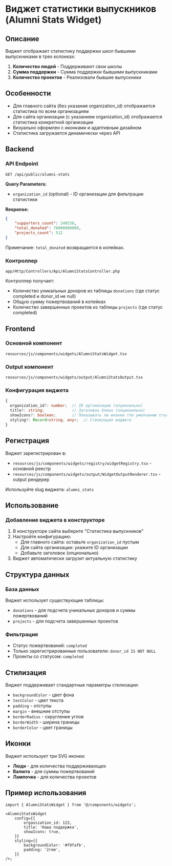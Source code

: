 # Виджет статистики выпускников (Alumni Stats Widget)

## Описание

Виджет отображает статистику поддержки школ бывшими выпускниками в трех колонках:

1. **Количество людей** - Поддерживают свои школы
2. **Сумма поддержки** - Сумма поддержки бывшими выпускниками
3. **Количество проектов** - Реализовали бывшие выпускники

## Особенности

- Для главного сайта (без указания organization_id) отображается статистика по всем организациям
- Для сайта организации (с указанием organization_id) отображается статистика конкретной организации
- Визуально оформлен с иконками и адаптивным дизайном
- Статистика загружается динамически через API

## Backend

### API Endpoint

```
GET /api/public/alumni-stats
```

**Query Parameters:**

- `organization_id` (optional) - ID организации для фильтрации статистики

**Response:**

```json
{
    "supporters_count": 240530,
    "total_donated": 78000000000,
    "projects_count": 512
}
```

Примечание: `total_donated` возвращается в копейках.

### Контроллер

`app/Http/Controllers/Api/AlumniStatsController.php`

Контроллер получает:

- Количество уникальных доноров из таблицы `donations` (где статус completed и donor_id не null)
- Общую сумму пожертвований в копейках
- Количество завершенных проектов из таблицы `projects` (где статус completed)

## Frontend

### Основной компонент

`resources/js/components/widgets/AlumniStatsWidget.tsx`

### Output компонент

`resources/js/components/widgets/output/AlumniStatsOutput.tsx`

### Конфигурация виджета

```typescript
{
  organization_id?: number;  // ID организации (опционально)
  title?: string;            // Заголовок блока (опционально)
  showIcons?: boolean;       // Показывать ли иконки (по умолчанию true)
  styling?: Record<string, any>;  // Стилизация виджета
}
```

## Регистрация

Виджет зарегистрирован в:

- `resources/js/components/widgets/registry/widgetRegistry.tsx` - основной реестр
- `resources/js/components/widgets/output/WidgetOutputRenderer.tsx` - output рендерер

Используйте slug виджета: `alumni_stats`

## Использование

### Добавление виджета в конструкторе

1. В конструкторе сайта выберите "Статистика выпускников"
2. Настройте конфигурацию:
    - Для главного сайта: оставьте `organization_id` пустым
    - Для сайта организации: укажите ID организации
    - Добавьте заголовок (опционально)
3. Виджет автоматически загрузит актуальную статистику

## Структура данных

### База данных

Виджет использует существующие таблицы:

- `donations` - для подсчета уникальных доноров и суммы пожертвований
- `projects` - для подсчета завершенных проектов

### Фильтрация

- Статус пожертвований: `completed`
- Только зарегистрированные пользователи: `donor_id IS NOT NULL`
- Проекты со статусом: `completed`

## Стилизация

Виджет поддерживает стандартные параметры стилизации:

- `backgroundColor` - цвет фона
- `textColor` - цвет текста
- `padding` - отступы
- `margin` - внешние отступы
- `borderRadius` - скругление углов
- `borderWidth` - ширина границы
- `borderColor` - цвет границы

## Иконки

Виджет использует три SVG иконки:

- **Люди** - для количества поддерживающих
- **Валюта** - для суммы пожертвований
- **Лампочка** - для количества проектов

## Пример использования

```tsx
import { AlumniStatsWidget } from '@/components/widgets';

<AlumniStatsWidget
    config={{
        organization_id: 123,
        title: 'Наша поддержка',
        showIcons: true,
    }}
    styling={{
        backgroundColor: '#f9fafb',
        padding: '2rem',
    }}
/>;
```
